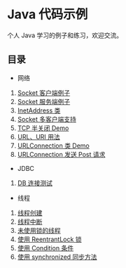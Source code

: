 # Java 代码示例

个人 Java 学习的例子和练习，欢迎交流。

## 目录

- 网络

1. [Socket 客户端例子](src/main/java/example/network/MySocketClient.java)
2. [Socket 服务端例子](src/main/java/example/network/MySocketServer.java)
3. [InetAddress 类](src/main/java/example/network/InetAddressDemo.java)
4. [Socket 多客户端支持](src/main/java/example/network/MultiClientSocket)
5. [TCP 半关闭 Demo](src/main/java/example/network/HalfCloseDemo.java)
6. [URL、URI 用法](src/main/java/example/network/UrlDemo.java)
7. [URLConnection 类 Demo](src/main/java/example/network/UrlConnectionDemo.java)
8. [URLConnection 发送 Post 请求](src/main/java/example/network/PostForm.java)

- JDBC

1. [ DB 连接测试 ](src/main/java/example/jdbc/TestDb.java)

- 线程

1. [线程创建](src/main/java/example/thread/MyCreateThread)
2. [线程中断](src/main/java/example/thread/MyInterruptThread)
3. [未使用锁的线程](src/main/java/example/thread/MyUnsyncThread)
4. [使用 ReentrantLock 锁](src/main/java/example/thread/MyLockThread)
5. [使用 Condition 条件](src/main/java/example/thread/MyConditionThread)
6. [使用 synchronized 同步方法](src/main/java/example/thread/MySyncThread)
